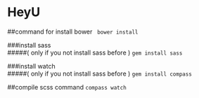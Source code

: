 # HeyU

##command for install bower
```  bower install ```

###install sass   
#####( only if you not install sass before )
``` gem install sass ```

###install watch  
#####( only if you not install sass before )
``` gem install compass ```

##compile scss command
``` compass watch ```